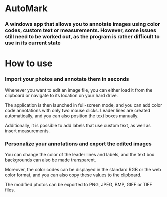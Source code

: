 # AutoMark
### A windows app that allows you to annotate images using color codes, custom text or measurements. However, some issues still need to be worked out, as the program is rather difficult to use in its current state
# How to use
### Import your photos and annotate them in seconds
Whenever you want to edit an image file, you can either load it from the clipboard or navigate to its location on your hard drive.

The application is then launched in full-screen mode, and you can add color code annotations with only two mouse clicks. Leader lines are created automatically, and you can also position the text boxes manually.

Additionally, it is possible to add labels that use custom text, as well as insert measurements.

### Personalize your annotations and export the edited images
You can change the color of the leader lines and labels, and the text box backgrounds can also be made transparent.

Moreover, the color codes can be displayed in the standard RGB or the web color format, and you can also copy these values to the clipboard.

The modified photos can be exported to PNG, JPEG, BMP, GIFF or TIFF files.
